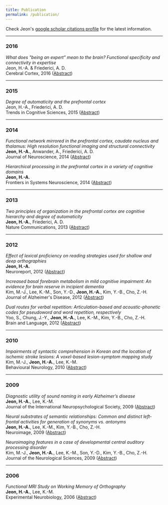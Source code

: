 ```yaml
---
title: Publication
permalink: /publication/
---
```



Check Jeon's [google scholar citations profile](https://scholar.google.com/citations?user=5zUS-tkAAAAJ&hl=en) for the latest information.

<? 
For those interested in numbers, see Konrad's [google scholar citations profile](https://scholar.google.com/citations?user=MiFqJGcAAAAJ).

We try to include links for all of our papers. Some of the links open PDFs, others direct you to a journal's site where that particular publication is available for download. If you cannot access one of our papers, let us know. The copyright notice for these papers is listed at the bottom of the page.
?>

<hr>

### 2016

_What does "being an expert" mean to the brain? Functional specificity and connectivity in expertise_<br>
Jeon, H.-A. & Friederici, A. D.<br>
Cerebral Cortex, 2016 ([Abstract](https://doi.org/10.1093/cercor/bhw329))

<hr>

### 2015

_Degree of automaticity and the prefrontal cortex_<br>
Jeon, H.-A., Friederici, A. D.<br>
Trends in Cognitive Sciences, 2015 ([Abstract](https://www.nae.edu/Publications/Bridge/176887/176976.aspx))

<hr>

### 2014

_Functional network mirrored in the prefrontal cortex, caudate nucleus and thalamus: High resolution functional imaging and structural connectivity_<br>
__Jeon, H.-A.__, Anwander, A., Friederici, A. D.<br>
Journal of Neuroscience, 2014 ([Abstract](https://doi.org/10.1523/JNEUROSCI.0228-14.2014))

_Hierarchical processing in the prefrontal cortex in a variety of cognitive domains_<br>
__Jeon, H.-A.__<br>
Frontiers in Systems Neuroscience, 2014 ([Abstract](https://doi.org/10.3389/fnsys.2014.00223))

<hr>

### 2013

_Two principles of organization in the prefrontal cortex are cognitive hierarchy and degree of automaticity_<br>
__Jeon, H.-A.__, Friederici, A. D. <br>
Nature Communications, 2013 ([Abstract](https://doi.org/10.1038/ncomms3041))

<hr>

### 2012

_Effect of lexical proficiency on reading strategies used for shallow and deep orthographies_<br>
__Jeon, H.-A.__<br>
Neuroreport, 2012 ([Abstract](https://doi.org/10.1097/WNR.0b013e32835a19ae))

_Increased basal forebrain metabolism in mild cognitive impairment: An evidence for brain reserve in incipient dementia_<br>
Kim, M.-J., Lee, K.-M., Son, Y.-D., __Jeon, H.-A.__, Kim, Y.-B., Cho, Z.-H.<br>
Journal of Alzheimer's Disease, 2012 ([Abstract](https://doi.org/10.3233/JAD-2012-120133))

_Dual routes for verbal repetition: Articulation-based and acoustic-phonetic codes for pseudoword and word repetition, respectively_<br>
Yoo, S., Chung, J.-Y., __Jeon, H.-A.__, Lee, K.-M., Kim, Y.-B., Cho, Z.-H.<br>
Brain and Language, 2012 ([Abstract](https://doi.org/10.1016/j.bandl.2012.04.011))

<hr>

### 2010

_Impairments of syntactic comprehension in Korean and the location of ischemic stroke lesions: A voxel-based lesion-symptom mapping study_<br>
Kim, M.-J., __Jeon, H.-A.__, Lee, K.-M. <br>
Behavioural Neurology, 2010 ([Abstract](https://doi.org/10.3233/BEN-2009-0254))

<hr>

### 2009

_Diagnostic utility of sound naming in early Alzheimer’s disease_<br>
__Jeon, H.-A.__, Lee, K.-M. <br>
Journal of the International Neuropsychological Society, 2009 ([Abstract](https://doi.org/10.1017/S135561770909033X))

_Neural substrates of semantic relationships: Common and distinct left-frontal activities for generation of synonyms vs. antonyms_<br>
__Jeon, H.-A.__, Lee, K.-M., Kim, Y.-B., Cho, Z.-H. <br>
Neuroimage, 2009 ([Abstract](https://doi.org/10.1016/j.neuroimage.2009.06.049))

_Neuroimaging features in a case of developmental central auditory processing disorder_<br>
Kim, M.-J., __Jeon, H.-A.__, Lee, K.-M., Son, Y.-D., Kim, Y.-B., Cho, Z.-H. <br>
Journal of the Neurological Sciences, 2009 ([Abstract](https://doi.org/10.1016/j.jns.2008.10.020))

<hr>

### 2006

_Functional MRI Study on Working Memory of Orthography_<br>
__Jeon, H.-A.__, Lee, K.-M. <br>
Experimental Neurobiology, 2006 ([Abstract](http://hdl.handle.net/11858/00-001M-0000-0011-F186-3))

<?
### Copyright Notice

The documents listed here are available for downloading and have been provided as a means to ensure timely dissemination of scholarly and technical work on a noncommercial basis. Copyright and all rights therein are maintained by the authors or by other copyright holders, notwithstanding that they have offered their works here electronically. It is understood that all persons copying this information will adhere to the terms and constraints invoked by each author's copyright. These works may not be re-posted without the explicit permission of the copyright holder.
?>
